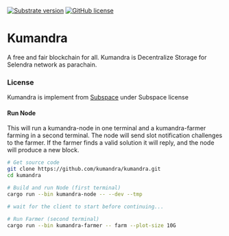 [![Substrate version](https://img.shields.io/badge/Substrate-3.0.0-blue?logo=Parity%20Substrate)](https://substrate.dev/) [![GitHub license](https://img.shields.io/badge/license-GPL3%2FApache2-blue)](#LICENSE)

# Kumandra 
A free and fair blockchain for all.
Kumandra is Decentralize Storage for Selendra network as parachain.


### License

Kumandra is implement from [Subspace](https://github.com/subspace/subspace) under Subspace license


#### Run Node 

This will run a kumandra-node in one terminal and a kumandra-farmer farming in a second terminal.
The node will send slot notification challenges to the farmer.
If the farmer finds a valid solution it will reply, and the node will produce a new block.

```bash
# Get source code
git clone https://github.com/kumandra/kumandra.git
cd kumandra

# Build and run Node (first terminal)
cargo run --bin kumandra-node -- --dev --tmp

# wait for the client to start before continuing...

# Run Farmer (second terminal)
cargo run --bin kumandra-farmer -- farm --plot-size 10G
```